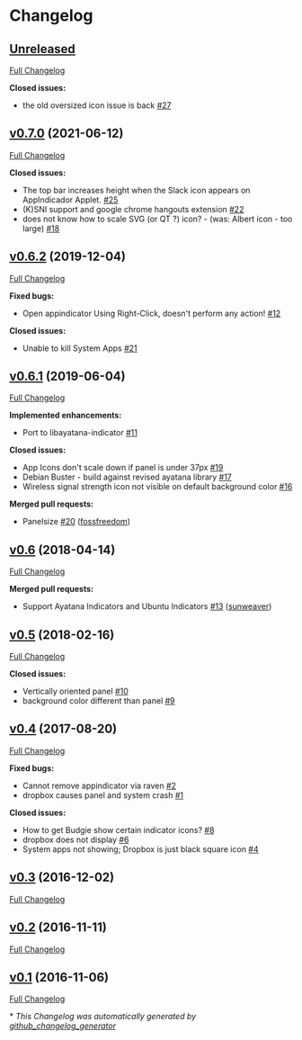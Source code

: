 # Changelog

## [Unreleased](https://github.com/ubuntubudgie/budgie-indicator-applet/tree/HEAD)

[Full Changelog](https://github.com/ubuntubudgie/budgie-indicator-applet/compare/v0.7.0...HEAD)

**Closed issues:**

- the old oversized icon issue is back [\#27](https://github.com/UbuntuBudgie/budgie-indicator-applet/issues/27)

## [v0.7.0](https://github.com/ubuntubudgie/budgie-indicator-applet/tree/v0.7.0) (2021-06-12)

[Full Changelog](https://github.com/ubuntubudgie/budgie-indicator-applet/compare/v0.6.2...v0.7.0)

**Closed issues:**

- The top bar increases height when the Slack icon appears on AppIndicador Applet. [\#25](https://github.com/UbuntuBudgie/budgie-indicator-applet/issues/25)
- \(K\)SNI support and google chrome hangouts extension [\#22](https://github.com/UbuntuBudgie/budgie-indicator-applet/issues/22)
- does not know how to scale SVG \(or QT ?\) icon? - \(was: Albert icon - too large\) [\#18](https://github.com/UbuntuBudgie/budgie-indicator-applet/issues/18)

## [v0.6.2](https://github.com/ubuntubudgie/budgie-indicator-applet/tree/v0.6.2) (2019-12-04)

[Full Changelog](https://github.com/ubuntubudgie/budgie-indicator-applet/compare/v0.6.1...v0.6.2)

**Fixed bugs:**

- Open appindicator Using Right-Click, doesn't perform any action! [\#12](https://github.com/UbuntuBudgie/budgie-indicator-applet/issues/12)

**Closed issues:**

- Unable to kill System Apps [\#21](https://github.com/UbuntuBudgie/budgie-indicator-applet/issues/21)

## [v0.6.1](https://github.com/ubuntubudgie/budgie-indicator-applet/tree/v0.6.1) (2019-06-04)

[Full Changelog](https://github.com/ubuntubudgie/budgie-indicator-applet/compare/v0.6...v0.6.1)

**Implemented enhancements:**

- Port to libayatana-indicator [\#11](https://github.com/UbuntuBudgie/budgie-indicator-applet/issues/11)

**Closed issues:**

- App Icons don't scale down if panel is under 37px [\#19](https://github.com/UbuntuBudgie/budgie-indicator-applet/issues/19)
- Debian Buster - build against revised ayatana library [\#17](https://github.com/UbuntuBudgie/budgie-indicator-applet/issues/17)
- Wireless signal strength icon not visible on default background color [\#16](https://github.com/UbuntuBudgie/budgie-indicator-applet/issues/16)

**Merged pull requests:**

- Panelsize [\#20](https://github.com/UbuntuBudgie/budgie-indicator-applet/pull/20) ([fossfreedom](https://github.com/fossfreedom))

## [v0.6](https://github.com/ubuntubudgie/budgie-indicator-applet/tree/v0.6) (2018-04-14)

[Full Changelog](https://github.com/ubuntubudgie/budgie-indicator-applet/compare/v0.5...v0.6)

**Merged pull requests:**

- Support Ayatana Indicators and Ubuntu Indicators [\#13](https://github.com/UbuntuBudgie/budgie-indicator-applet/pull/13) ([sunweaver](https://github.com/sunweaver))

## [v0.5](https://github.com/ubuntubudgie/budgie-indicator-applet/tree/v0.5) (2018-02-16)

[Full Changelog](https://github.com/ubuntubudgie/budgie-indicator-applet/compare/v0.4...v0.5)

**Closed issues:**

- Vertically oriented panel [\#10](https://github.com/UbuntuBudgie/budgie-indicator-applet/issues/10)
- background color different than panel [\#9](https://github.com/UbuntuBudgie/budgie-indicator-applet/issues/9)

## [v0.4](https://github.com/ubuntubudgie/budgie-indicator-applet/tree/v0.4) (2017-08-20)

[Full Changelog](https://github.com/ubuntubudgie/budgie-indicator-applet/compare/v0.3...v0.4)

**Fixed bugs:**

- Cannot remove appindicator via raven [\#2](https://github.com/UbuntuBudgie/budgie-indicator-applet/issues/2)
- dropbox causes panel and system crash [\#1](https://github.com/UbuntuBudgie/budgie-indicator-applet/issues/1)

**Closed issues:**

- How to get Budgie show certain indicator icons? [\#8](https://github.com/UbuntuBudgie/budgie-indicator-applet/issues/8)
- dropbox does not display [\#6](https://github.com/UbuntuBudgie/budgie-indicator-applet/issues/6)
- System apps not showing; Dropbox is just black square icon [\#4](https://github.com/UbuntuBudgie/budgie-indicator-applet/issues/4)

## [v0.3](https://github.com/ubuntubudgie/budgie-indicator-applet/tree/v0.3) (2016-12-02)

[Full Changelog](https://github.com/ubuntubudgie/budgie-indicator-applet/compare/v0.2...v0.3)

## [v0.2](https://github.com/ubuntubudgie/budgie-indicator-applet/tree/v0.2) (2016-11-11)

[Full Changelog](https://github.com/ubuntubudgie/budgie-indicator-applet/compare/v0.1...v0.2)

## [v0.1](https://github.com/ubuntubudgie/budgie-indicator-applet/tree/v0.1) (2016-11-06)

[Full Changelog](https://github.com/ubuntubudgie/budgie-indicator-applet/compare/b56d201da85d9821bd234a3eab728e2734d9af26...v0.1)



\* *This Changelog was automatically generated by [github_changelog_generator](https://github.com/github-changelog-generator/github-changelog-generator)*
